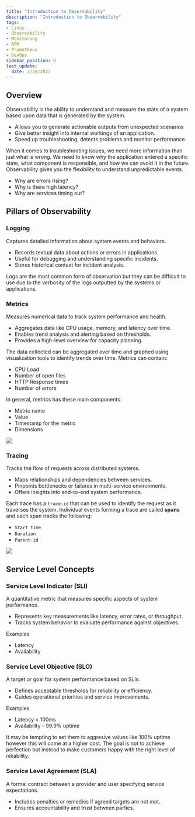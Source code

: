 ```yaml
---
title: "Introduction to Observability"
description: "Introduction to Observability"
tags: 
- Linux
- Observability
- Monitoring 
- APM
- Prometheus
- DevOps
sidebar_position: 0
last_update:
  date: 3/28/2023
---
```



## Overview 

Observability is the ability to understand and measure the state of a system based upon data that is generated by the system.

- Allows you to generate actionable outputs from unexpected scenarios
- Give better insight into internal workings of an application.
- Speed up troubleshooting, detects problems and monitor performance.

When it comes to troubleshooting issues, we need more information than just what is wrong. We need to know why the application entered a specific state, what component is responsible, and how we can avoid it in the future. Observability gives you the flexibility to understand unpredictable events.

- Why are errors rising?
- Why is there high latency?
- Why are services timing out?

## Pillars of Observability


### Logging

Captures detailed information about system events and behaviors.  

- Records textual data about actions or errors in applications.  
- Useful for debugging and understanding specific incidents.  
- Stores historical context for incident analysis.  

Logs are the most common form of observation but they can be difficult to use due to the verbosity of the logs outputted by the systems or applications.

### Metrics

Measures numerical data to track system performance and health.  

- Aggregates data like CPU usage, memory, and latency over time.  
- Enables trend analysis and alerting based on thresholds.  
- Provides a high-level overview for capacity planning.  

The data collected can be aggregated over time and graphed using visualization tools to identify trends over time. Metrics can contain: 

- CPU Load
- Number of open files
- HTTP Response times  
- Number of errors

In general, metrics has these main components:

- Metric name 
- Value
- Timestamp for the metric
- Dimensions

![](/img/docs/12102024-observability-metrics.png)

### Tracing

Tracks the flow of requests across distributed systems.  

- Maps relationships and dependencies between services.  
- Pinpoints bottlenecks or failures in multi-service environments.  
- Offers insights into end-to-end system performance.  
    
Each trace has a `trace-id` that can be used to identify the request as it traverses the system. Individual events forming a trace are called **spans** and each span tracks the following:

- `Start time`
- `Duration`
- `Parent-id`

![](/img/docs/12102024-observability-tracing.png)

## Service Level Concepts

### Service Level Indicator (SLI)  

A quantitative metric that measures specific aspects of system performance.  

- Represents key measurements like latency, error rates, or throughput.  
- Tracks system behavior to evaluate performance against objectives.  

Examples

- Latency
- Availability

### Service Level Objective (SLO)  

A target or goal for system performance based on SLIs.  

- Defines acceptable thresholds for reliability or efficiency.  
- Guides operational priorities and service improvements.  

Examples

- Latency < 100ms
- Availability - 99.9% uptime

It may be tempting to set them to aggresive values like 100% uptime however this will come at a higher cost. The goal is not to achieve perfection but instead to make customers happy with the right level of reliability.

### Service Level Agreement (SLA)  

A formal contract between a provider and user specifying service expectations.  

- Includes penalties or remedies if agreed targets are not met.  
- Ensures accountability and trust between parties.  


## 
